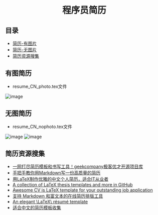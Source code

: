<h1 align="center">程序员简历 </h1>

## 目录

- [简历-有图片](#有图简历)
- [简历-无图片](#无图简历)
- [简历资源搜集](#简历资源搜集)

## 有图简历
- resume_CN_photo.tex文件

![image](https://github.com/AdaCoding123/Resume/assets/72744840/937b896a-25e5-40fd-a4e7-5df28b593e89)

## 无图简历
- resume_CN_nophoto.tex文件

![image](https://github.com/AdaCoding123/Resume/assets/72744840/13d2d1ba-4a1c-4007-adfe-d5cc03bd4b47)
![image](https://github.com/AdaCoding123/Resume/assets/72744840/1edd1f11-e1d0-41dc-b8c5-ea4012ef3a63)


## 简历资源搜集
* [一网打尽简历模板和书写工具！geekcompany极客优才开源项目库](https://github.com/geekcompany/ResumeSample)
* [手把手教你用Markdown写一份高质量的简历](https://github.com/pengMaster/BestNote/blob/master/docs/essential-content-for-interview/%E6%89%8B%E6%8A%8A%E6%89%8B%E6%95%99%E4%BD%A0%E7%94%A8Markdown%E5%86%99%E4%B8%80%E4%BB%BD%E9%AB%98%E8%B4%A8%E9%87%8F%E7%9A%84%E7%AE%80%E5%8E%86.md)
* [用LaTeX制作优雅的中文个人简历，适合IT从业者](https://github.com/FengMengZhao/LaTeX_generate_Chinese_resume?tab=readme-ov-file)
* [A collection of LaTeX thesis templates and more in GitHub](https://github.com/hantang/latex-templates)
* [Awesome CV is LaTeX template for your outstanding job application](https://github.com/posquit0/Awesome-CV)
* [支持 Markdown 和富文本的在线简历排版工具](https://github.com/mdnice/markdown-resume)
* [An elegant \LaTeX\ résumé template](https://github.com/billryan/resume)
* [适合中文的简历模板收集](https://github.com/dyweb/awesome-resume-for-chinese)








